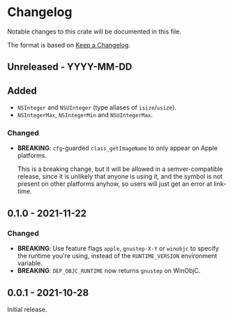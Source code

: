 # Changelog

Notable changes to this crate will be documented in this file.

The format is based on [Keep a Changelog](https://keepachangelog.com/en/1.0.0/).

## Unreleased - YYYY-MM-DD

## Added
* `NSInteger` and `NSUInteger` (type aliases of `isize`/`usize`).
* `NSIntegerMax`, `NSIntegerMin` and `NSUIntegerMax`.

### Changed
* **BREAKING**: `cfg`-guarded `class_getImageName` to only appear on Apple
  platforms.

  This is a breaking change, but it will be allowed in a semver-compatible
  release, since it is unlikely that anyone is using it, and the symbol is not
  present on other platforms anyhow, so users will just get an error at
  link-time.


## 0.1.0 - 2021-11-22

### Changed
* **BREAKING**: Use feature flags `apple`, `gnustep-X-Y` or `winobjc` to
  specify the runtime you're using, instead of the `RUNTIME_VERSION`
  environment variable.
* **BREAKING**: `DEP_OBJC_RUNTIME` now returns `gnustep` on WinObjC.


## 0.0.1 - 2021-10-28

Initial release.
